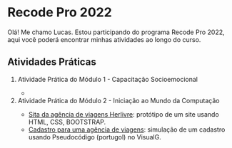 <h1>Recode Pro 2022</h1>
<p>Olá! Me chamo Lucas. Estou participando do programa Recode Pro 2022, aqui você poderá encontrar minhas atividades ao longo do curso.</p>

<h2>Atividades Práticas</h2>
<ol>
    <li>Atividade Prática do Módulo 1 - Capacitação Socioemocional</li>
    <ul>
        <li></li>
    </ul>
    <li>Atividade Prática do Módulo 2 - Iniciação ao Mundo da Computação</li>
    <ul>
        <li><a href="atividade-prática-módulo-2/protótipo-site-herlivre-viagens">Sita da agência de viagens Herlivre</a>: protótipo de um site usando HTML, CSS, BOOTSTRAP.</li>
        <li><a href="atividade-prática-módulo-2/pseudocódigo-portugol">Cadastro para uma agência de viagens</a>: simulação de um cadastro usando Pseudocódigo (portugol) no VisualG.</li>
    <ul>
</ol>
